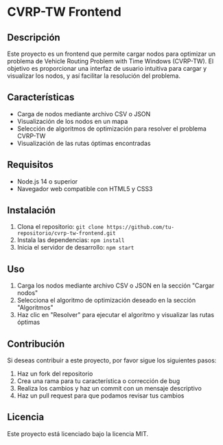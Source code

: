 # CVRP-TW Frontend

## Descripción

Este proyecto es un frontend que permite cargar nodos para optimizar un problema de Vehicle Routing Problem with Time Windows (CVRP-TW). El objetivo es proporcionar una interfaz de usuario intuitiva para cargar y visualizar los nodos, y así facilitar la resolución del problema.

## Características

* Carga de nodos mediante archivo CSV o JSON
* Visualización de los nodos en un mapa
* Selección de algoritmos de optimización para resolver el problema CVRP-TW
* Visualización de las rutas óptimas encontradas

## Requisitos

* Node.js 14 o superior
* Navegador web compatible con HTML5 y CSS3

## Instalación

1. Clona el repositorio: `git clone https://github.com/tu-repositorio/cvrp-tw-frontend.git`
2. Instala las dependencias: `npm install`
3. Inicia el servidor de desarrollo: `npm start`

## Uso

1. Carga los nodos mediante archivo CSV o JSON en la sección "Cargar nodos"
2. Selecciona el algoritmo de optimización deseado en la sección "Algoritmos"
3. Haz clic en "Resolver" para ejecutar el algoritmo y visualizar las rutas óptimas

## Contribución

Si deseas contribuir a este proyecto, por favor sigue los siguientes pasos:

1. Haz un fork del repositorio
2. Crea una rama para tu característica o corrección de bug
3. Realiza los cambios y haz un commit con un mensaje descriptivo
4. Haz un pull request para que podamos revisar tus cambios

## Licencia

Este proyecto está licenciado bajo la licencia MIT.